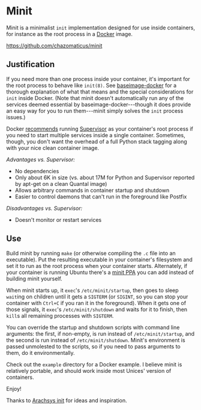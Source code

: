 Minit
=====

Minit is a minimalist `init` implementation designed for use inside containers,
for instance as the root process in a [Docker](https://www.docker.io/) image.

<https://github.com/chazomaticus/minit>

Justification
-------------

If you need more than one process inside your container, it's important for the
root process to behave like `init(8)`.  See
[baseimage-docker](http://phusion.github.io/baseimage-docker/) for a thorough
explanation of what that means and the special considerations for `init` inside
Docker.  (Note that minit doesn't automatically run any of the services deemed
essential by baseimage-docker---though it does provide an easy way for you to
run them---minit simply solves the `init` process issues.)

Docker
[recommends](https://docs.docker.io/en/latest/examples/using_supervisord/)
running [Supervisor](http://supervisord.org/) as your container's root process
if you need to start multiple services inside a single container.  Sometimes,
though, you don't want the overhead of a full Python stack tagging along with
your nice clean container image.

*Advantages vs. Supervisor:*
 * No dependencies
 * Only about 6K in size (vs. about 17M for Python and Supervisor reported by
   apt-get on a clean Quantal image)
 * Allows arbitrary commands in container startup and shutdown
 * Easier to control daemons that can't run in the foreground like Postfix

*Disadvantages vs. Supervisor:*
 * Doesn't monitor or restart services

Use
---

Build minit by running `make` (or otherwise compiling the `.c` file into an
executable).  Put the resulting executable in your container's filesystem and
set it to run as the root process when your container starts.  Alternately, if
your container is running Ubuntu there's a [minit
PPA](https://launchpad.net/~chazomaticus/+archive/minit) you can add instead of
building minit yourself.

When minit starts up, it `exec`'s `/etc/minit/startup`, then goes to sleep
`wait`ing on children until it gets a `SIGTERM` (or `SIGINT`, so you can stop
your container with `Ctrl+C` if you ran it in the foreground).  When it gets
one of those signals, it `exec`'s `/etc/minit/shutdown` and waits for it to
finish, then `kill`s all remaining processes with `SIGTERM`.

You can override the startup and shutdown scripts with command line arguments:
the first, if non-empty, is run instead of `/etc/minit/startup`, and the second
is run instead of `/etc/minit/shutdown`.  Minit's environment is passed
unmolested to the scripts, so if you need to pass arguments to them, do it
environmentally.

Check out the `example` directory for a Docker example.  I believe minit is
relatively portable, and should work inside most Unices' version of containers.


Enjoy!

Thanks to [Arachsys init](https://github.com/arachsys/init) for ideas and
inspiration.
